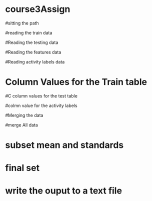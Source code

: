 # course3Assign
#sitting the path

#reading the train data

#Reading the testing data

#Reading the features data

#Reading activity labels data

# Column Values for the Train table

#C column values for the test table

#colmn value for the activity labels 

#Merging the data

#merge All data

# subset mean and standards 

# final set 

# write the ouput to a text file 
